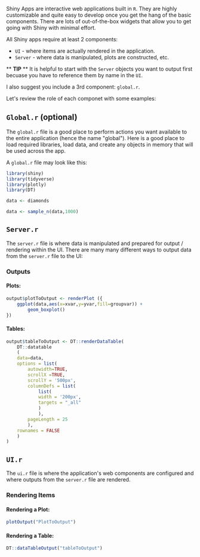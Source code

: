 Shiny Apps are interactive web applications built in `R`. They are highly customizable and quite easy to develop once you get the hang of the basic components. There are lots of out-of-the-box widgets that allow you to get going with Shiny with minimal effort. 

All Shiny apps require at least 2 components: 
- `UI` - where items are actually rendered in the application. 
- `Server` - where data is manipulated, plots are constructed, etc. 

** __TIP__ ** It is helpful to start with the `Server` objects you want to output first becuase you have to reference them by name in the `UI`. 

I also suggest you include a 3rd component: `global.r`. 

Let's review the role of each componet with some examples:

## `Global.r` (optional)
The `global.r` file is a good place to perform actions you want available to the entire application (hence the name "global"). Here is a good place to load required libraries, load data, and create any objects in memory that will be used across the app. 

A `global.r` file may look like this:
```r
library(shiny)
library(tidyverse)
library(plotly)
library(DT)

data <- diamonds

data <- sample_n(data,1000)
```

## `Server.r`
The `server.r` file is where data is manipulated and prepared for output / rendering within the UI. There are many many different ways to output data from the `server.r` file to the UI:
### Outputs 

#### Plots:
```r
output$plotToOutput <- renderPlot ({
    ggplot(data,aes(x=xvar,y=yvar,fill=groupvar)) +
        geom_boxplot()
})
```
#### Tables:
``` r
output$tableToOutput <- DT::renderDataTable(
    DT::datatable
    (
    data=data,
    options = list(
        autowidth=TRUE,
        scrollX =TRUE,
        scrollY = '500px',
        columnDefs = list(
            list(
            width = '200px', 
            targets = "_all"
            )
            ),
        pageLength = 25
        ),
    rownames = FALSE
    )    
)
```

## `UI.r`
The `ui.r` file is where the application's web components are configured and where outputs from the `server.r` file are rendered. 
### Rendering Items

#### Rendering a Plot: 
```r 
plotOutput("PlotToOutput")
```

#### Rendering a Table:
```r
DT::dataTableOutput("tableToOutput")
```


